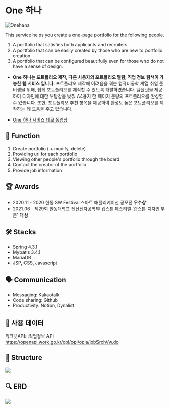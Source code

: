 # One 하나

![Onehana](https://user-images.githubusercontent.com/43716537/216227525-07196417-323b-48fe-b1d8-fe75a9347b06.png)

This service helps you create a one-page portfolio for the following people.
 
1) A portfolio that satisfies both applicants and recruiters. 
2) A portfolio that can be easily created by those who are new to portfolio creation. 
3) A portfolio that can be configured beautifully even for those who do not have a sense of design.

- <b>One 하나는 포트폴리오 제작, 다른 사용자의 포트폴리오 열람, 직업 정보 탐색이 가능한 웹 서비스 입니다.</b> 포트폴리오 제작에 어려움을 겪는 컴퓨터공학 계열 취업 준비생을 위해, 쉽게 포트폴리오를 제작할 수 있도록 개발하였습니다. 템플릿을 제공하여 디자인에 대한 부담감을 낮춰 A4용지 한 페이지 분량의 포트폴리오를 완성할 수 있습니다. 또한, 포트폴리오 추천 항목을 제공하여 완성도 높은 포트폴리오를 제작하는 데 도움을 주고 있습니다.

- [One 하나 서비스 데모 동영상](https://youtu.be/ovd0nOiKtqA)

## 📱 Function
 1. Create portfolio ( + modify, delete)
 2. Providing url for each portfolio 
 3. Viewing other people's portfolio 
    through the board
 4. Contact the creator of the portfolio
 5. Provide job information
 
 ## 🏆 Awards
- 2020.11 - 2020 한동 SW Festival 스마트 애플리케이션 공모전 **우수상**
- 2021.06 - 제29회 한동대학교 전산전자공학부 캡스톤 페스티벌 ‘캡스톤 디자인 부문' **대상**
 
## 🛠 Stacks
- Spring 4.3.1
- Mybatis 3.4.1
- MariaDB
- JSP, CSS, Javascript

## 🗣 Communication
- Messaging: Kakaotalk
- Code sharing: Github
- Productivity: Notion, Dynalist

## 📂 사용 데이터
워크넷API:::직업정보 API
https://openapi.work.go.kr/opi/opi/opia/jobSrchVw.do

## 🔗 Structure
![](./readmeImage/structure.png)

## 🔍 ERD
![](./readmeImage/ERD.png)

